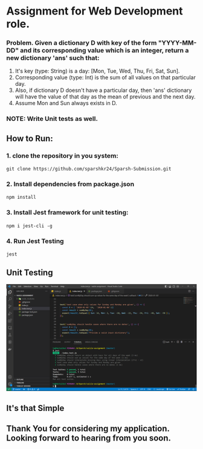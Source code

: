# Assignment for Web Development role.

### Problem. Given a dictionary D with key of the form "YYYY-MM-DD" and its corresponding value which is an integer, return a new dictionary 'ans' such that:
1. It's key (type: String) is a day: [Mon, Tue, Wed, Thu, Fri, Sat, Sun].
2. Corresponding value (type: Int) is the sum of all values on that particular day.
3. Also, if dictionary D doesn't have a particular day, then 'ans' dictionary will have the value of that day as the mean of previous and the next day.
4. Assume Mon and Sun always exists in D.

### NOTE: Write Unit tests as well.

## How to Run:
### 1. clone the repository in you system:
```
git clone https://github.com/sparshkr24/Sparsh-Submission.git
```

### 2. Install dependencies from package.json
```
npm install
```

### 3. Install Jest framework for unit testing:
```
npm i jest-cli -g
```

### 4. Run Jest Testing
```
jest
```

## Unit Testing
<img src='./screenshot.png' alt='Screenshot of the App'>



## It's that Simple

## Thank You for considering my application. Looking forward to hearing from you soon.
